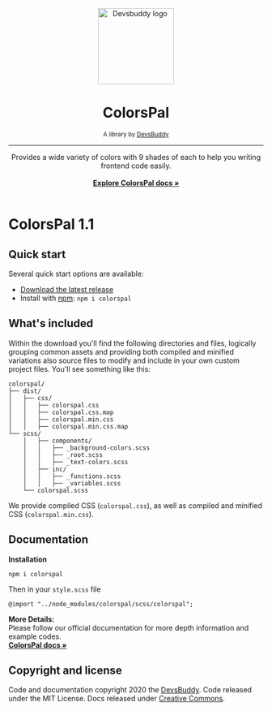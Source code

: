 

<p align="center">
  <a href="https://devsbuddy.com/libs/colorspal">
    <img src="https://www.devsbuddy.com/assets/img/logo.png" alt="Devsbuddy logo" width="150" height="150">
  </a>
</p>

<h1 align="center"><strong>ColorsPal</strong></h1>
<p align="center">
<small>A library by <a href="https://devsbuddy.com">DevsBuddy</a></small>
</p>
<hr>
<p align="center">
  Provides a wide variety of colors with 9 shades of each to help you writing frontend code easily.
  <br>
  <br>
  <a href="https://devsbuddy.com/libs/colorspal/docs/"><strong>Explore ColorsPal docs »</strong></a>
<br>
  <br>
</p>


# ColorsPal 1.1


## Quick start


Several quick start options are available:

- [Download the latest release](https://github.com/devs-buddy/colorspal/archive/v1.1.zip)
- Install with [npm](https://www.npmjs.com/): `npm i colorspal`

## What's included

Within the download you'll find the following directories and files, logically grouping common assets and providing both compiled and minified variations also source files to modify and include in your own custom project files. You'll see something like this:

```text
colorspal/
├── dist/
│   ├── css/
│   │   ├── colorspal.css
│   │   ├── colorspal.css.map
│   │   ├── colorspal.min.css
│   │   ├── colorspal.min.css.map
└── scss/
    │   ├── components/
    │   │   ├── _background-colors.scss
    │   │   ├── _root.scss
    │   │   ├── _text-colors.scss
    │   ├── inc/
    │   │   ├── _functions.scss
    │   │   ├── _variables.scss
    └── colorspal.scss
```

We provide compiled CSS (`colorspal.css`), as well as compiled and minified CSS (`colorspal.min.css`).



## Documentation

**Installation**
```
npm i colorspal
```

Then in your `style.scss` file
```
@import "../node_modules/colorspal/scss/colorspal";
```
**More Details:**<br>
Please follow our official documentation for more depth information and example codes. <br>
<a href="https://devsbuddy.com/libs/colorspal/docs/"><strong>ColorsPal docs »</strong></a>
## Copyright and license

Code and documentation copyright 2020 the [DevsBuddy](https://devsbuddy.com). Code released under the MIT License. Docs released under [Creative Commons](https://creativecommons.org/licenses/by/3.0/).